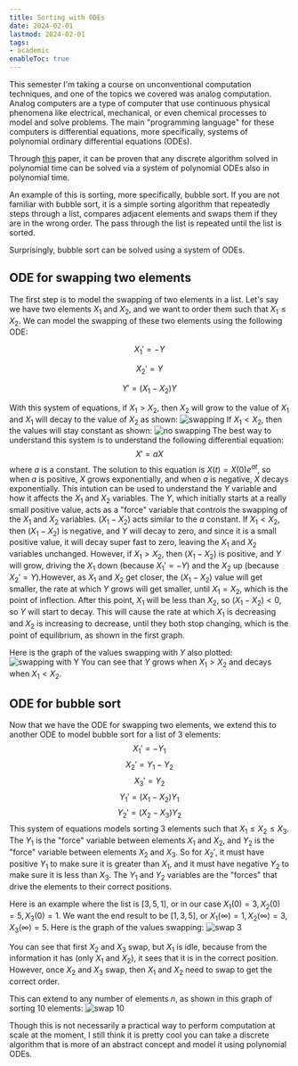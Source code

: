 ```yaml
---
title: Sorting with ODEs
date: 2024-02-01
lastmod: 2024-02-01
tags:
- academic
enableToc: true
---
```

This semester I'm taking a course on unconventional computation techniques, and one of the topics we covered was analog computation. Analog computers are a type of computer that use continuous physical phenomena like electrical, mechanical, or even chemical processes to model and solve problems. The main "programming language" for these computers is differential equations, more specifically, systems of polynomial ordinary differential equations (ODEs).

Through [this](https://arxiv.org/pdf/1601.05360.pdf) paper, it can be proven that any discrete algorithm solved in polynomial time can be solved via a system of polynomial ODEs also in polynomial time. 

An example of this is sorting, more specifically, bubble sort. If you are not familiar with bubble sort, it is a simple sorting algorithm that repeatedly steps through a list, compares adjacent elements and swaps them if they are in the wrong order. The pass through the list is repeated until the list is sorted.

Surprisingly, bubble sort can be solved using a system of ODEs.

## ODE for swapping two elements
The first step is to model the swapping of two elements in a list. Let's say we have two elements $X_1$ and $X_2$, and we want to order them such that $X_1 \leq X_2$. We can model the swapping of these two elements using the following ODE:

$$ X_1' = -Y $$

$$ X_2' = Y $$

$$ Y' = (X_1 - X_2)Y $$

With this system of equations, if $X_1 > X_2$, then $X_2$ will grow to the value of $X_1$ and $X_1$ will decay to the value of $X_2$ as shown:
![swapping](/notes/images/swap.png) 
If $X_1 < X_2$, then the values will stay constant as shown:
![no swapping](/notes/images/no_swap.png)
The best way to understand this system is to understand the following differential equation:
$$ X' = aX $$
where $a$ is a constant. The solution to this equation is $X(t) = X(0)e^{at}$, so when $a$ is positive, $X$ grows exponentially, and when $a$ is negative, $X$ decays exponentially. This intution can be used to understand the $Y$ variable and how it affects the $X_1$ and $X_2$ variables. The $Y$, which initially starts at a really small positive value, acts as a "force" variable that controls the swapping of the $X_1$ and $X_2$ variables. $(X_1 - X_2)$ acts similar to the $a$ constant. If $X_1 < X_2$, then $(X_1 - X_2)$ is negative, and $Y$ will decay to zero, and since it is a small positive value, it will decay super fast to zero, leaving the $X_1$ and $X_2$ variables unchanged. However, if $X_1 > X_2$, then $(X_1 - X_2)$ is positive, and $Y$ will grow, driving the $X_1$ down (because $X_1' = -Y$) and the $X_2$ up (because $X_2' = Y$).However, as $X_1$ and $X_2$ get closer, the $(X_1 - X_2)$ value will get smaller, the rate at which $Y$ grows will get smaller, until $X_1 = X_2$, which is the point of inflection. After this point, $X_1$ will be less than $X_2$, so $(X_1 - X_2) < 0$, so $Y$ will start to decay. This will cause the rate at which $X_1$ is decreasing and $X_2$ is increasing to decrease, until they both stop changing, which is the point of equilibrium, as shown in the first graph.

Here is the graph of the values swapping with $Y$ also plotted:
![swapping with Y](/notes/images/swap_w_y.png)
You can see that $Y$ grows when $X_1 > X_2$ and decays when $X_1 < X_2$.

## ODE for bubble sort
Now that we have the ODE for swapping two elements, we extend this to another ODE to model bubble sort for a list of 3 elements:
$$ X_1' = -Y_1 $$
$$ X_2' = Y_1 - Y_2 $$
$$ X_3' = Y_2 $$
$$ Y_1' = (X_1 - X_2)Y_1 $$
$$ Y_2' = (X_2 - X_3)Y_2 $$
This system of equations models sorting 3 elements such that $X_1 \leq X_2 \leq X_3$. The $Y_1$ is the "force" variable between elements $X_1$ and $X_2$, and $Y_2$ is the "force" variable between elements $X_2$ and $X_3$. So for $X_2'$, it must have positive $Y_1$ to make sure it is greater than $X_1$, and it must have negative $Y_2$ to make sure it is less than $X_3$. The $Y_1$ and $Y_2$ variables are the "forces" that drive the elements to their correct positions.

Here is an example where the list is $[3, 5, 1]$, or in our case $X_1(0) = 3, X_2(0) = 5, X_3(0) = 1$. We want the end result to be $[1, 3, 5]$, or $X_1(\infty) = 1, X_2(\infty) = 3, X_3(\infty) = 5$. Here is the graph of the values swapping:
![swap 3](/notes/images/swap_3.png)

You can see that first $X_2$ and $X_3$ swap, but $X_1$ is idle, because from the information it has (only $X_1$ and $X_2$), it sees that it is in the correct position. However, once $X_2$ and $X_3$ swap, then $X_1$ and $X_2$ need to swap to get the correct order. 

This can extend to any number of elements $n$, as shown in this graph of sorting 10 elements:
![swap 10](/notes/images/swap_10.png)

Though this is not necessarily a practical way to perform computation at scale at the moment, I still think it is pretty cool you can take a discrete algorithm that is more of an abstract concept and model it using polynomial ODEs. 